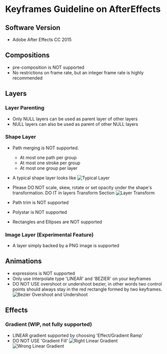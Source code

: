 # Keyframes Guideline on AfterEffects

## Software Version

- Adobe After Effects CC 2015


## Compositions

- pre-composition is NOT supported
- No restrictions on frame rate, but an integer frame rate is highly recommended

## Layers

### Layer Parenting

- Only NULL layers can be used as parent layer of other layers
- NULL layers can also be used as parent of other NULL layers

### Shape Layer
- Path merging is NOT supported.
    - At most one path per group
    - At most one stroke per group
    - At most one group per layer

- A typical shape layer looks like
![Typical Layer](/docs/images/doc-ae-typical-layer.png)

- Please DO NOT scale, skew, rotate or set opacity under the shape's transformation. DO IT in layers Transform Section
![Layer Transform](/docs/images/doc-ae-layer-transform.png)

- Path trim is NOT supported
- Polystar is NOT supported
- Rectangles and Ellipses are NOT supported

### Image Layer (Experimental Feature)

- A layer simply backed by a PNG image is supported

## Animations

- expressions is NOT supported
- Only use interpolate type 'LINEAR' and 'BEZIER' on your keyframes
- DO NOT USE overshoot or undershoot bezier, in other words two control points should always stay in the red rectangle formed by two keyframes.
![Bezier Overshoot and Undershoot](/docs/images/doc-ae-wrong-bezier.png)

## Effects

### Gradient (WIP, not fully supported)

- LINEAR gradient supported by choosing 'Effect/Gradient Ramp'
- DO NOT USE 'Gradient Fill' 
![Right Linear Gradient](/docs/images/doc-ae-right-gradient.png)
![Wrong Linear Gradient](/docs/images/doc-ae-wrong-gradient.png)

